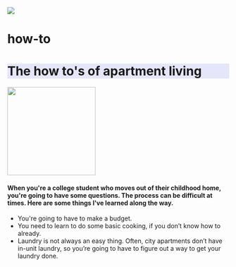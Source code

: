 ![](boston-skyline.jpg)
# how-to
<html>
<head>
  <meta charset="utf-8">
  <meta name="viewport" content="width=device-width">
</head>
<body> 
  <h1 style="background-color:lavender;">The how to's of apartment living</h1>
  <img src = “/img/boston-skyline.jpg” width =200 height =auto>
    <h4>When you're a college student who moves out of their childhood home, you're going to have some questions. The process can be difficult at times. Here are some things I've learned along the way.</H4>
<ul>
  <li>You're going to have to make a budget.</li>
  <li>You need to learn to do some basic cooking, if you don’t know how to already.</li>
  <li>Laundry is not always an easy thing. Often, city apartments don’t have in-unit laundry, so you’re going to have to figure out a way to get your laundry done. </li>
</ul>
</body>
</html>
